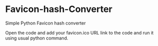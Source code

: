 # Favicon-hash-Converter
Simple Python Favicon hash converter 

Open the code and add your favicon.ico URL link to the code and run it using usual python command.
